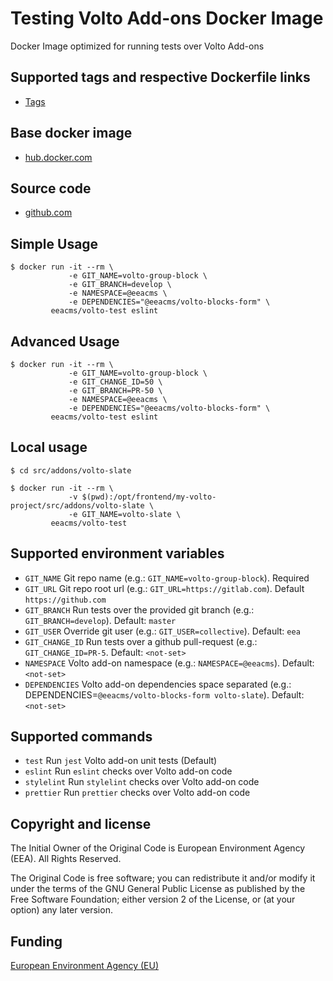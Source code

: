 # Testing Volto Add-ons Docker Image

Docker Image optimized for running tests over Volto Add-ons

## Supported tags and respective Dockerfile links

- [Tags](https://hub.docker.com/r/eeacms/volto-test/tags/)

## Base docker image

- [hub.docker.com](https://hub.docker.com/r/eeacms/volto-test/)

## Source code

- [github.com](http://github.com/eea/eea.docker.volto-test)

## Simple Usage

    $ docker run -it --rm \
                 -e GIT_NAME=volto-group-block \
                 -e GIT_BRANCH=develop \
                 -e NAMESPACE=@eeacms \
                 -e DEPENDENCIES="@eeacms/volto-blocks-form" \
             eeacms/volto-test eslint

## Advanced Usage

    $ docker run -it --rm \
                 -e GIT_NAME=volto-group-block \
                 -e GIT_CHANGE_ID=50 \
                 -e GIT_BRANCH=PR-50 \
                 -e NAMESPACE=@eeacms \
                 -e DEPENDENCIES="@eeacms/volto-blocks-form" \
             eeacms/volto-test eslint

## Local usage

    $ cd src/addons/volto-slate

    $ docker run -it --rm \
                 -v $(pwd):/opt/frontend/my-volto-project/src/addons/volto-slate \
                 -e GIT_NAME=volto-slate \
             eeacms/volto-test

## Supported environment variables

- `GIT_NAME` Git repo name (e.g.: `GIT_NAME=volto-group-block`). Required
- `GIT_URL` Git repo root url (e.g.: `GIT_URL=https://gitlab.com`). Default `https://github.com`
- `GIT_BRANCH` Run tests over the provided git branch (e.g.: `GIT_BRANCH=develop`). Default: `master`
- `GIT_USER` Override git user (e.g.: `GIT_USER=collective`). Default: `eea`
- `GIT_CHANGE_ID` Run tests over a github pull-request (e.g.: `GIT_CHANGE_ID=PR-5`. Default: `<not-set>`
- `NAMESPACE` Volto add-on namespace (e.g.: `NAMESPACE=@eeacms`). Default: `<not-set>`
- `DEPENDENCIES` Volto add-on dependencies space separated (e.g.: DEPENDENCIES=`@eeacms/volto-blocks-form volto-slate`). Default: `<not-set>`

## Supported commands

- `test` Run `jest` Volto add-on unit tests (Default)
- `eslint` Run `eslint` checks over Volto add-on code
- `stylelint` Run `stylelint` checks over Volto add-on code
- `prettier` Run `prettier` checks over Volto add-on code

## Copyright and license

The Initial Owner of the Original Code is European Environment Agency (EEA).
All Rights Reserved.

The Original Code is free software;
you can redistribute it and/or modify it under the terms of the GNU
General Public License as published by the Free Software Foundation;
either version 2 of the License, or (at your option) any later
version.

## Funding

[European Environment Agency (EU)](http://eea.europa.eu)
